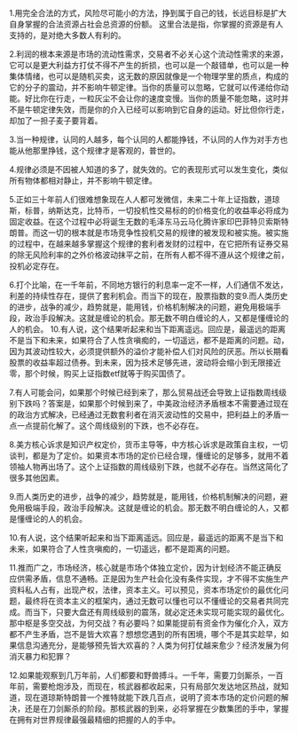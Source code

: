1.用完全合法的方式，风险尽可能小的方法，挣到属于自己的钱，长远目标是扩大自身掌握的合法资源占社会总资源的份额。
这里合法是指，你掌握的资源是有人支持的，是对绝大多数人有利的。

2.利润的根本来源是市场的流动性需求，交易者不必关心这个流动性需求的来源，它可以是更大利益方打仗不得不产生的折损，也可以是一个敲错单，也可以是一种集体情绪，也可以是随机买卖，这无数的原因就像是一个物理学里的质点，构成的它的分子的震动，并不影响牛顿定律。当你的质量可以忽略，它就可以传递给你动能。好比你在行走，一粒灰尘不会让你的速度变慢。当你的质量不能忽略，这时并不是牛顿定律失效，而是你的介入已经可以影响到它自身的运动。好比但你行走，却加了一担子麦子要背着。

3.当一种规律，认同的人越多，每个认同的人都能挣钱，不认同的人作为对手方也能从他那里挣钱，这个规律才是客观的，普世的。

4.规律必须是不因被人知道的多了，就失效的。它的表现形式可以发生变化，类似所有物体都相对静止，并不影响牛顿定律。

5.正如三十年前人们很难想象现在人人都可发微信，未来二十年上证指数，道琼斯，标普，纳斯达克，比特币，一切投机性交易标的的价格变化的收益率必将成为固定收益。在这个过程中必将诞生无数的毛泽东马云马化腾许家印巴菲特贝索斯特朗普。而这一切的根本就是市场竞争性投机交易的规律的被发现和被实施。被实施的过程中，在越来越多掌握这个规律的套利者发财的过程中，在它把所有证券交易的除无风险利率的之外价格波动抹平之前，在所有人都不得不遵从这个规律之前，投机必定存在。

6.打个比喻，在一千年前，不同地方银行的利息率一定不一样，人们通信不发达，利差的持续性存在，提供了套利机会。而当下的现在，股票指数的变9.而人类历史的进步，战争的减少，趋势就是，能用钱，价格机制解决的问题，避免用极端手段，政治手段解决。这就是缠论的机会。那无数不明白缠论的人，又都是懂缠论的人的机会。
10.有人说，这个结果听起来和当下距离遥远。回应是，最遥远的距离不是当下和未来，如果符合了人性贪嗔痴的，一切遥远，都不是距离的问题。动，因为其波动性较大，必须提供额外的溢价才能补偿人们对风险的厌恶。所以长期看股票的收益率超过债券。到未来，因为技术足够先进，波动将会缩小到无限接近零，那个时候，购买上证指数etf就等于购买国债了。

7.有人可能会问，如果那个时候已经到来了，那么贸易战还会导致上证指数周线级别下跌吗？答案是，如果那个时候到来了，中美政治经济矛盾根本不需要通过现在的政治方式解决，已经通过无数套利者在消灭波动性的交易中，把利益上的矛盾一点一点提前化解了。这个周线级别的下跌，也不必存在。

8.美方核心诉求是知识产权定价，货币主导等，中方核心诉求是政策自主权，一切谈判，都是为了定价。如果资本市场的定价已经合理，懂缠论的足够多，就用不着领袖人物再出场了。这个上证指数的周线级别下跌，也就不必存在。当然这简化了很多其他因素。

9.而人类历史的进步，战争的减少，趋势就是，能用钱，价格机制解决的问题，避免用极端手段，政治手段解决。这就是缠论的机会。那无数不明白缠论的人，又都是懂缠论的人的机会。

10.有人说，这个结果听起来和当下距离遥远。回应是，最遥远的距离不是当下和未来，如果符合了人性贪嗔痴的，一切遥远，都不是距离的问题。

11.推而广之，市场经济，核心就是市场个体独立定价，因为计划经济不能正确反应供需矛盾，信息不通畅。正是因为生产社会化没有条件实现，才不得不实施生产资料私人占有，出现产权，法律，资本主义。可以预见，资本市场定价的最优化问题，最终将在资本主义的框架内，通过无数可以懂也可以不懂缠论的交易者共同完成。而当下，只要大盘还有周线级别的震荡，就必定还未实现可能实现的最优化。那中枢是多空交战，为何交战？有必要吗？如果能提前有资金作为催化介入，双方都不产生矛盾，岂不是皆大欢喜？想想您遇到的所有困境，哪个不是其实趁早，如果信息沟通充分，是能够预先皆大欢喜的？人类为何打仗越来愈少？经济发展为何消灭暴力和犯罪？


12.如果能观察到几万年前，人们都要和野兽搏斗。一千年，需要刀剑厮杀，一百年前，需要枪炮涉及，而现在，核武器都收起来，只有局部欠发达地区热战，就知道，现在道琼斯特朗普一个推特就能下跌几百点，说明了资本市场的定价问题的解决，还是在刀剑厮杀的阶段。那核武器的到来，必将掌握在少数集团的手中，掌握在拥有对世界规律最强最精细的把握的人的手中。
